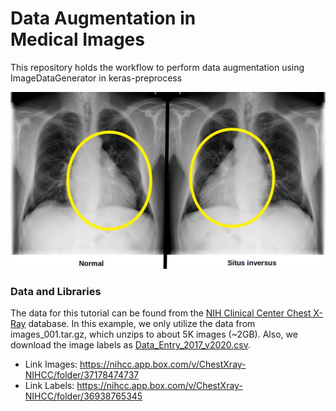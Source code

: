 # Data Augmentation in Medical Images

This repository holds the workflow to perform data augmentation using ImageDataGenerator in keras-preprocess

<img src="https://github.com/Datadolittle/augmentation/blob/main/output_images/x-flip.jpg">


### Data and Libraries
The data for this tutorial can be found from the [NIH Clinical Center Chest X-Ray](https://nihcc.app.box.com/v/ChestXray-NIHCC/folder/37178474737) database. In this example, we only utilize the data from images_001.tar.gz, which unzips to about 5K images (~2GB). Also, we download the image labels as [Data_Entry_2017_v2020.csv](https://nihcc.app.box.com/v/ChestXray-NIHCC/folder/36938765345). 



- Link Images: https://nihcc.app.box.com/v/ChestXray-NIHCC/folder/37178474737
- Link Labels: https://nihcc.app.box.com/v/ChestXray-NIHCC/folder/36938765345
